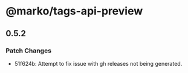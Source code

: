 # @marko/tags-api-preview

## 0.5.2

### Patch Changes

- 51f624b: Attempt to fix issue with gh releases not being generated.
